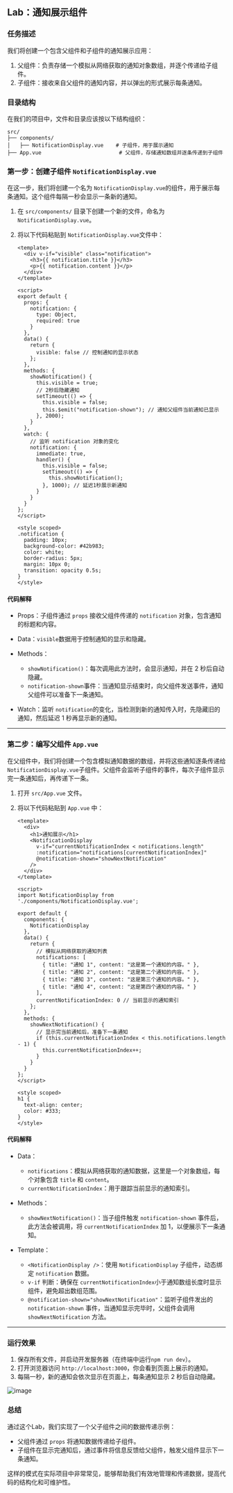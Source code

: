 
## Lab：通知展示组件

### 任务描述

我们将创建一个包含父组件和子组件的通知展示应用：

1. 父组件：负责存储一个模拟从网络获取的通知对象数组，并逐个传递给子组件。
2. 子组件：接收来自父组件的通知内容，并以弹出的形式展示每条通知。

### 目录结构

在我们的项目中，文件和目录应该按以下结构组织：

```
src/
├── components/
│   ├── NotificationDisplay.vue    # 子组件，用于展示通知
├── App.vue                         # 父组件，存储通知数组并逐条传递到子组件
```

### 第一步：创建子组件 `NotificationDisplay.vue`​

在这一步，我们将创建一个名为 `NotificationDisplay.vue`​ 的组件，用于展示每条通知。这个组件每隔一秒会显示一条新的通知。

1. 在 `src/components/`​ 目录下创建一个新的文件，命名为 `NotificationDisplay.vue`​。
2. 将以下代码粘贴到 `NotificationDisplay.vue`​ 文件中：

    ```vue
    <template>
      <div v-if="visible" class="notification">
        <h3>{{ notification.title }}</h3>
        <p>{{ notification.content }}</p>
      </div>
    </template>

    <script>
    export default {
      props: {
        notification: {
          type: Object,
          required: true
        }
      },
      data() {
        return {
          visible: false // 控制通知的显示状态
        };
      },
      methods: {
        showNotification() {
          this.visible = true;
          // 2秒后隐藏通知
          setTimeout(() => {
            this.visible = false;
            this.$emit("notification-shown"); // 通知父组件当前通知已显示
          }, 2000);
        }
      },
      watch: {
        // 监听 notification 对象的变化
        notification: {
          immediate: true,
          handler() {
            this.visible = false;
            setTimeout(() => {
              this.showNotification();
            }, 1000); // 延迟1秒展示新通知
          }
        }
      }
    };
    </script>

    <style scoped>
    .notification {
      padding: 10px;
      background-color: #42b983;
      color: white;
      border-radius: 5px;
      margin: 10px 0;
      transition: opacity 0.5s;
    }
    </style>
    ```

#### 代码解释

* Props：子组件通过 `props`​ 接收父组件传递的 `notification`​ 对象，包含通知的标题和内容。
* Data：`visible`​ 数据用于控制通知的显示和隐藏。
* Methods：

  * ​`showNotification()`​：每次调用此方法时，会显示通知，并在 2 秒后自动隐藏。
  * ​`notification-shown`​ 事件：当通知显示结束时，向父组件发送事件，通知父组件可以准备下一条通知。
* Watch：监听 `notification`​ 的变化，当检测到新的通知传入时，先隐藏旧的通知，然后延迟 1 秒再显示新的通知。

---

### 第二步：编写父组件 `App.vue`​

在父组件中，我们将创建一个包含模拟通知数据的数组，并将这些通知逐条传递给 `NotificationDisplay.vue`​ 子组件。父组件会监听子组件的事件，每次子组件显示完一条通知后，再传递下一条。

1. 打开 `src/App.vue`​ 文件。
2. 将以下代码粘贴到 `App.vue`​ 中：

    ```vue
    <template>
      <div>
        <h1>通知展示</h1>
        <NotificationDisplay
          v-if="currentNotificationIndex < notifications.length"
          :notification="notifications[currentNotificationIndex]"
          @notification-shown="showNextNotification"
        />
      </div>
    </template>

    <script>
    import NotificationDisplay from './components/NotificationDisplay.vue';

    export default {
      components: {
        NotificationDisplay
      },
      data() {
        return {
          // 模拟从网络获取的通知列表
          notifications: [
            { title: "通知 1", content: "这是第一个通知的内容。" },
            { title: "通知 2", content: "这是第二个通知的内容。" },
            { title: "通知 3", content: "这是第三个通知的内容。" },
            { title: "通知 4", content: "这是第四个通知的内容。" }
          ],
          currentNotificationIndex: 0 // 当前显示的通知索引
        };
      },
      methods: {
        showNextNotification() {
          // 显示完当前通知后，准备下一条通知
          if (this.currentNotificationIndex < this.notifications.length - 1) {
            this.currentNotificationIndex++;
          }
        }
      }
    };
    </script>

    <style scoped>
    h1 {
      text-align: center;
      color: #333;
    }
    </style>
    ```

#### 代码解释

* Data：

  * ​`notifications`​：模拟从网络获取的通知数据，这里是一个对象数组，每个对象包含 `title`​ 和 `content`​。
  * ​`currentNotificationIndex`​：用于跟踪当前显示的通知索引。
* Methods：

  * ​`showNextNotification()`​：当子组件触发 `notification-shown`​ 事件后，此方法会被调用，将 `currentNotificationIndex`​ 加 1，以便展示下一条通知。
* Template：

  * ​`<NotificationDisplay />`​：使用 `NotificationDisplay`​ 子组件，动态绑定 `notification`​ 数据。
  * ​`v-if`​ 判断：确保在 `currentNotificationIndex`​ 小于通知数组长度时显示组件，避免超出数组范围。
  * ​`@notification-shown="showNextNotification"`​：监听子组件发出的 `notification-shown`​ 事件，当通知显示完毕时，父组件会调用 `showNextNotification`​ 方法。

---

### 运行效果

1. 保存所有文件，并启动开发服务器（在终端中运行`npm run dev`​）。
2. 打开浏览器访问 `http://localhost:3000`​，你会看到页面上展示的通知。
3. 每隔一秒，新的通知会依次显示在页面上，每条通知显示 2 秒后自动隐藏。

​![image](https://cdn.xyxsw.site/image-20241112200712-fhiedlb.png)​

### 总结

通过这个Lab，我们实现了一个父子组件之间的数据传递示例：

* 父组件通过 `props`​ 将通知数据传递给子组件。
* 子组件在显示完通知后，通过事件将信息反馈给父组件，触发父组件显示下一条通知。

这样的模式在实际项目中非常常见，能够帮助我们有效地管理和传递数据，提高代码的结构化和可维护性。
